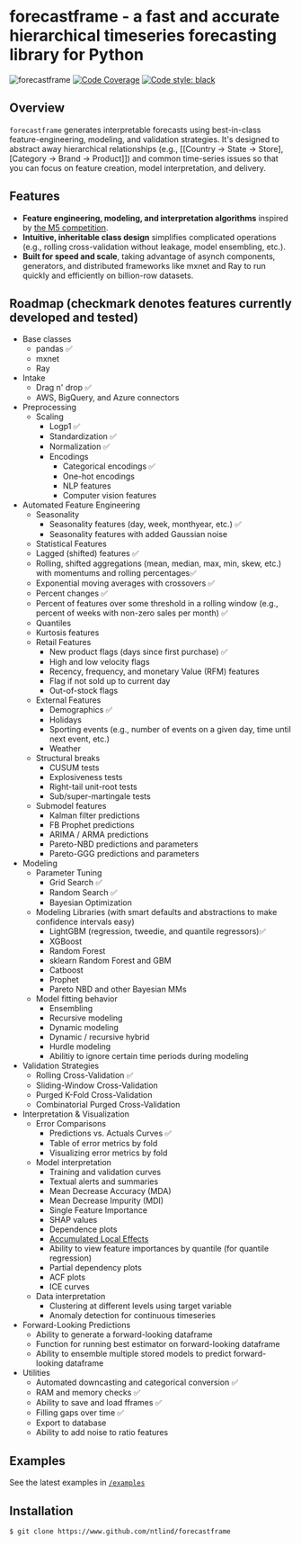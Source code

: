 # forecastframe - a fast and accurate hierarchical timeseries forecasting library for Python
![forecastframe](https://github.com/ntlind/forecastframe/workflows/build/badge.svg)
[![Code Coverage](https://codecov.io/gh/ntlind/forecastframe/branch/main/graph/badge.svg)](https://codecov.io/gh/ntlind/forecastframe)
[![Code style: black](https://img.shields.io/badge/code%20style-black-000000.svg)](https://github.com/psf/black)

## Overview

`forecastframe` generates interpretable forecasts using best-in-class feature-engineering, modeling, and validation strategies. It's designed to abstract away hierarchical relationships (e.g., [[Country -> 
State -> Store], [Category -> Brand -> Product]]) and common time-series issues 
so that you can focus on feature creation, model interpretation, and delivery.

## Features
- **Feature engineering, modeling, and interpretation algorithms** inspired by [the M5 competition](https://www.kaggle.com/competitions/m5-forecasting-accuracy).
- **Intuitive, inheritable class design** simplifies complicated operations (e.g., rolling 
    cross-validation without leakage, model ensembling, etc.). 
- **Built for speed and scale**, taking advantage of asynch components, generators, and distributed 
    frameworks like mxnet and Ray to run quickly and efficiently on billion-row datasets.

## Roadmap (checkmark denotes features currently developed and tested)
- Base classes
  - pandas ✅
  - mxnet
  - Ray
- Intake
    - Drag n' drop ✅
    - AWS, BigQuery, and Azure connectors 
- Preprocessing
  - Scaling
    - Logp1 ✅
    - Standardization ✅
    - Normalization ✅
    - Encodings
      - Categorical encodings ✅
      - One-hot encodings
      - NLP features
      - Computer vision features
- Automated Feature Engineering
  - Seasonality
    - Seasonality features (day, week, monthyear, etc.) ✅
    - Seasonality features with added Gaussian noise
  -  Statistical Features
    - Lagged (shifted) features ✅
    - Rolling, shifted aggregations (mean, median, max, min, skew, etc.) with momentums and rolling percentages✅
    - Exponential moving averages with crossovers ✅
    - Percent changes ✅
    - Percent of features over some threshold in a rolling window (e.g., percent of weeks with non-zero sales per month) ✅
    - Quantiles 
    - Kurtosis features
  - Retail Features
    - New product flags (days since first purchase) ✅
    - High and low velocity flags
    - Recency, frequency, and monetary Value (RFM) features
    - Flag if not sold up to current day
    - Out-of-stock flags 
  - External Features
    - Demographics ✅
    - Holidays
    - Sporting events (e.g., number of events on a given day, time until next event, etc.)
    - Weather
  - Structural breaks
    - CUSUM tests
    - Explosiveness tests
    - Right-tail unit-root tests
    - Sub/super-martingale tests
  - Submodel features
    - Kalman filter predictions
    - FB Prophet predictions
    - ARIMA / ARMA predictions
    - Pareto-NBD predictions and parameters
    - Pareto-GGG predictions and parameters
- Modeling
  - Parameter Tuning
    - Grid Search  ✅ 
    - Random Search ✅ 
    - Bayesian Optimization
  - Modeling Libraries (with smart defaults and abstractions to make confidence intervals easy)
    - LightGBM (regression, tweedie, and quantile regressors)✅
    - XGBoost
    - Random Forest
    - sklearn Random Forest and GBM
    - Catboost
    - Prophet
    - Pareto NBD and other Bayesian MMs
  - Model fitting behavior
    - Ensembling
    - Recursive modeling
    - Dynamic modeling
    - Dynamic / recursive hybrid
    - Hurdle modeling
    - Abilitiy to ignore certain time periods during modeling
- Validation Strategies
  - Rolling Cross-Validation ✅ 
  - Sliding-Window Cross-Validation
  - Purged K-Fold Cross-Validation
  - Combinatorial Purged Cross-Validation
- Interpretation & Visualization
  - Error Comparisons
    - Predictions vs. Actuals Curves ✅ 
    - Table of error metrics by fold
    - Visualizing error metrics by fold
  - Model interpretation
    - Training and validation curves
    - Textual alerts and summaries
    - Mean Decrease Accuracy (MDA)
    - Mean Decrease Impurity (MDI)
    - Single Feature Importance
    - SHAP values
    - Dependence plots
    - [Accumulated Local Effects](https://christophm.github.io/interpretable-ml-book/ale.html)
    - Ability to view feature importances by quantile (for quantile regression)
    - Partial dependency plots
    - ACF plots
    - ICE curves
  - Data interpretation 
    - Clustering at different levels using target variable
    - Anomaly detection for continuous timeseries
- Forward-Looking Predictions
  - Ability to generate a forward-looking dataframe
  - Function for running best estimator on forward-looking dataframe
  - Ability to ensemble multiple stored models to predict forward-looking dataframe
- Utilities
  - Automated downcasting and categorical conversion ✅ 
  - RAM and memory checks ✅ 
  - Ability to save and load fframes ✅
  - Filling gaps over time ✅
  - Export to database
  - Ability to add noise to ratio features
  
## Examples
See the latest examples in [`/examples`](https://github.com/ntlind/forecastframe/tree/main/examples)


## Installation
`$ git clone https://www.github.com/ntlind/forecastframe`